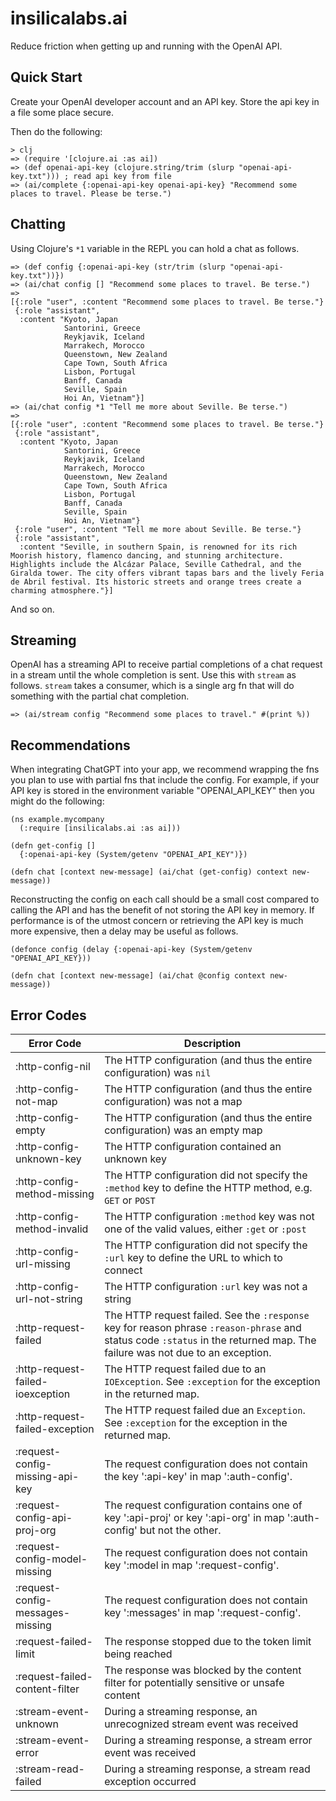 # insilicalabs.ai

Reduce friction when getting up and running with the OpenAI API.

## Quick Start

Create your OpenAI developer account and an API key. Store the api key in a file some place secure.

Then do the following:

```
> clj
=> (require '[clojure.ai :as ai])
=> (def openai-api-key (clojure.string/trim (slurp "openai-api-key.txt"))) ; read api key from file
=> (ai/complete {:openai-api-key openai-api-key} "Recommend some places to travel. Please be terse.")
```

## Chatting

Using Clojure's `*1` variable in the REPL you can hold a chat as follows.

```
=> (def config {:openai-api-key (str/trim (slurp "openai-api-key.txt"))})
=> (ai/chat config [] "Recommend some places to travel. Be terse.")
=>
[{:role "user", :content "Recommend some places to travel. Be terse."}
 {:role "assistant",
  :content "Kyoto, Japan  
            Santorini, Greece  
            Reykjavik, Iceland  
            Marrakech, Morocco  
            Queenstown, New Zealand  
            Cape Town, South Africa  
            Lisbon, Portugal  
            Banff, Canada  
            Seville, Spain  
            Hoi An, Vietnam"}]
=> (ai/chat config *1 "Tell me more about Seville. Be terse.")
=>
[{:role "user", :content "Recommend some places to travel. Be terse."}
 {:role "assistant",
  :content "Kyoto, Japan  
            Santorini, Greece  
            Reykjavik, Iceland  
            Marrakech, Morocco  
            Queenstown, New Zealand  
            Cape Town, South Africa  
            Lisbon, Portugal  
            Banff, Canada  
            Seville, Spain  
            Hoi An, Vietnam"}
 {:role "user", :content "Tell me more about Seville. Be terse."}
 {:role "assistant",
  :content "Seville, in southern Spain, is renowned for its rich Moorish history, flamenco dancing, and stunning architecture. Highlights include the Alcázar Palace, Seville Cathedral, and the Giralda tower. The city offers vibrant tapas bars and the lively Feria de Abril festival. Its historic streets and orange trees create a charming atmosphere."}]
```

And so on.

## Streaming

OpenAI has a streaming API to receive partial completions of a chat request in a stream until the whole completion is
sent. Use this with `stream` as follows. `stream` takes a consumer, which is a single arg fn that will
do something with the partial chat completion.

```
=> (ai/stream config "Recommend some places to travel." #(print %))
```

## Recommendations

When integrating ChatGPT into your app, we recommend wrapping the fns you plan to use with partial fns that include
the config. For example, if your API key is stored in the environment variable "OPENAI_API_KEY" then you might do the
following:

```
(ns example.mycompany
  (:require [insilicalabs.ai :as ai]))

(defn get-config []
  {:openai-api-key (System/getenv "OPENAI_API_KEY")})

(defn chat [context new-message] (ai/chat (get-config) context new-message))
```

Reconstructing the config on each call should be a small cost compared to calling the API and has the benefit of
not storing the API key in memory. If performance is of the utmost concern or retrieving the API key is much more
expensive, then a delay may be useful as follows.

```
(defonce config (delay {:openai-api-key (System/getenv "OPENAI_API_KEY}))

(defn chat [context new-message] (ai/chat @config context new-message))
```

## Error Codes

| Error Code                       | Description                                                                                                                                                                   |
|----------------------------------|-------------------------------------------------------------------------------------------------------------------------------------------------------------------------------|
| :http-config-nil                 | The HTTP configuration (and thus the entire configuration) was `nil`                                                                                                          |
| :http-config-not-map             | The HTTP configuration (and thus the entire configuration) was not a map                                                                                                      |
| :http-config-empty               | The HTTP configuration (and thus the entire configuration) was an empty map                                                                                                   |
| :http-config-unknown-key         | The HTTP configuration contained an unknown key                                                                                                                               |
| :http-config-method-missing      | The HTTP configuration did not specify the `:method` key to define the HTTP method, e.g. `GET` or `POST`                                                                      |
| :http-config-method-invalid      | The HTTP configuration `:method` key was not one of the valid values, either `:get` or `:post`                                                                                |
| :http-config-url-missing         | The HTTP configuration did not specify the `:url` key to define the URL to which to connect                                                                                   |
| :http-config-url-not-string      | The HTTP configuration `:url` key was not a string                                                                                                                            |
| :http-request-failed             | The HTTP request failed.  See the `:response` key for reason phrase `:reason-phrase` and status code `:status` in the returned map.  The failure was not due to an exception. |
| :http-request-failed-ioexception | The HTTP request failed due to an `IOException`.  See `:exception` for the exception in the returned map.                                                                     |
| :http-request-failed-exception   | The HTTP request failed due an `Exception`.  See `:exception` for the exception in the returned map.                                                                          |
| :request-config-missing-api-key  | The request configuration does not contain the key ':api-key' in map ':auth-config'.                                                                                          |
| :request-config-api-proj-org     | The request configuration contains one of key ':api-proj' or key ':api-org' in map ':auth-config' but not the other.                                                          |
| :request-config-model-missing    | The request configuration does not contain key ':model in map ':request-config'.                                                                                              |
| :request-config-messages-missing | The request configuration does not contain key ':messages' in map ':request-config'.                                                                                          |
| :request-failed-limit            | The response stopped due to the token limit being reached                                                                                                                     |
| :request-failed-content-filter   | The response was blocked by the content filter for potentially sensitive or unsafe content                                                                                    |
| :stream-event-unknown            | During a streaming response, an unrecognized stream event was received                                                                                                        |
| :stream-event-error              | During a streaming response, a stream error event was received                                                                                                                |
| :stream-read-failed              | During a streaming response, a stream read exception occurred                                                                                                                 |




